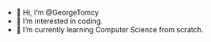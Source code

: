 - 👋 Hi, I’m @GeorgeTomcy
- 👀 I’m interested in coding.
- 🌱 I’m currently learning Computer Science from scratch.
<!---
GeorgeTomcy/GeorgeTomcy is a ✨ special ✨ repository because its `README.md` (this file) appears on your GitHub profile.
You can click the Preview link to take a look at your changes.
--->
